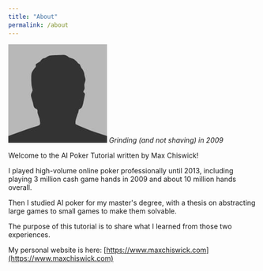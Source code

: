 ```yaml
---
title: "About"
permalink: /about
---
```


![Me](/assets/images/bio-photo.jpg)
*Grinding (and not shaving) in 2009*

Welcome to the AI Poker Tutorial written by Max Chiswick!

I played high-volume online poker professionally until 2013, including playing 3 million cash game hands in 2009 and about 10 million hands overall. 

Then I studied AI poker for my master's degree, with a thesis on abstracting large games to small games to make them solvable. 

The purpose of this tutorial is to share what I learned from those two experiences.

My personal website is here: [https://www.maxchiswick.com](https://www.maxchiswick.com)
